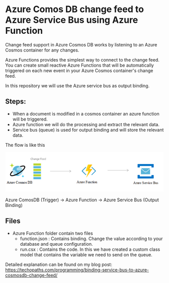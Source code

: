 # Azure Comos DB change feed to Azure Service Bus using Azure Function

Change feed support in Azure Cosmos DB works by listening to an Azure Cosmos container for any changes.

Azure Functions provides the simplest way to connect to the change feed. You can create small reactive Azure Functions that will be automatically triggered on each new event in your Azure Cosmos container's change feed.

In this repository we will use the Azure service bus as output binding.

## Steps:
* When a document is modified in a cosmos container an azure function will be triggered.
* Azure function we will do the processing and extract the relevant data.
* Service bus (queue) is used for output binding and will store the relevant data.


The flow is like this

![Flow](/event-sourcing.png)

Azure ComosDB (Trigger) -> Azure Function -> Azure Service Bus (Output Binding)

## Files
* Azure Function folder contain two files
  * function.json : Contains binding. Change the value according to your database and queue configuration.
  * run.csx : Contains the code. In this we have created a custom class model that contains the variable we need to send on the queue.

Detailed explanation can be found on my blog post: https://techopaths.com/programming/binding-service-bus-to-azure-cosmosdb-change-feed/


